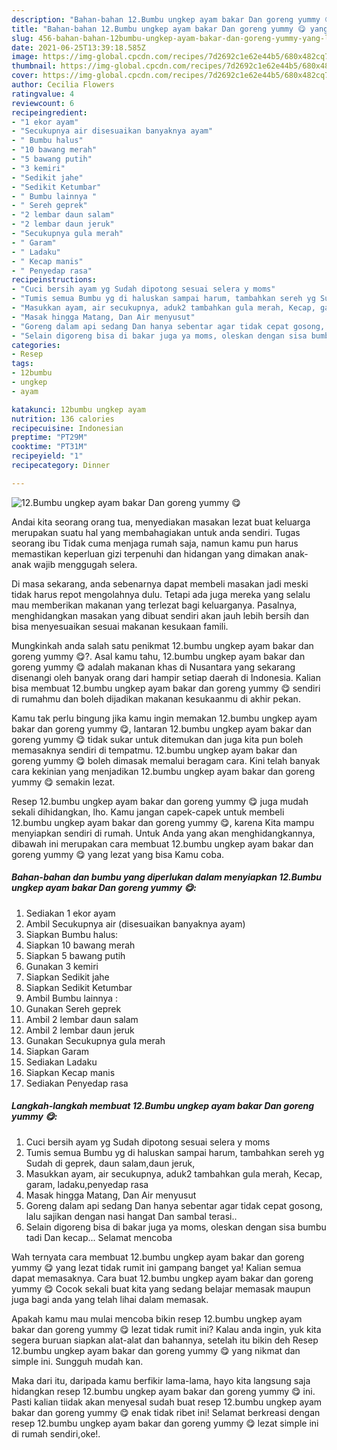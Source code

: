 ```yaml
---
description: "Bahan-bahan 12.Bumbu ungkep ayam bakar Dan goreng yummy 😋 yang lezat Untuk Jualan"
title: "Bahan-bahan 12.Bumbu ungkep ayam bakar Dan goreng yummy 😋 yang lezat Untuk Jualan"
slug: 456-bahan-bahan-12bumbu-ungkep-ayam-bakar-dan-goreng-yummy-yang-lezat-untuk-jualan
date: 2021-06-25T13:39:18.585Z
image: https://img-global.cpcdn.com/recipes/7d2692c1e62e44b5/680x482cq70/12bumbu-ungkep-ayam-bakar-dan-goreng-yummy-😋-foto-resep-utama.jpg
thumbnail: https://img-global.cpcdn.com/recipes/7d2692c1e62e44b5/680x482cq70/12bumbu-ungkep-ayam-bakar-dan-goreng-yummy-😋-foto-resep-utama.jpg
cover: https://img-global.cpcdn.com/recipes/7d2692c1e62e44b5/680x482cq70/12bumbu-ungkep-ayam-bakar-dan-goreng-yummy-😋-foto-resep-utama.jpg
author: Cecilia Flowers
ratingvalue: 4
reviewcount: 6
recipeingredient:
- "1 ekor ayam"
- "Secukupnya air disesuaikan banyaknya ayam"
- " Bumbu halus"
- "10 bawang merah"
- "5 bawang putih"
- "3 kemiri"
- "Sedikit jahe"
- "Sedikit Ketumbar"
- " Bumbu lainnya "
- " Sereh geprek"
- "2 lembar daun salam"
- "2 lembar daun jeruk"
- "Secukupnya gula merah"
- " Garam"
- " Ladaku"
- " Kecap manis"
- " Penyedap rasa"
recipeinstructions:
- "Cuci bersih ayam yg Sudah dipotong sesuai selera y moms"
- "Tumis semua Bumbu yg di haluskan sampai harum, tambahkan sereh yg Sudah di geprek, daun salam,daun jeruk,"
- "Masukkan ayam, air secukupnya, aduk2 tambahkan gula merah, Kecap, garam, ladaku,penyedap rasa"
- "Masak hingga Matang, Dan Air menyusut"
- "Goreng dalam api sedang Dan hanya sebentar agar tidak cepat gosong, lalu sajikan dengan nasi hangat Dan sambal terasi.."
- "Selain digoreng bisa di bakar juga ya moms, oleskan dengan sisa bumbu tadi Dan kecap... Selamat mencoba"
categories:
- Resep
tags:
- 12bumbu
- ungkep
- ayam

katakunci: 12bumbu ungkep ayam 
nutrition: 136 calories
recipecuisine: Indonesian
preptime: "PT29M"
cooktime: "PT31M"
recipeyield: "1"
recipecategory: Dinner

---
```



![12.Bumbu ungkep ayam bakar Dan goreng yummy 😋](https://img-global.cpcdn.com/recipes/7d2692c1e62e44b5/680x482cq70/12bumbu-ungkep-ayam-bakar-dan-goreng-yummy-😋-foto-resep-utama.jpg)

Andai kita seorang orang tua, menyediakan masakan lezat buat keluarga merupakan suatu hal yang membahagiakan untuk anda sendiri. Tugas seorang ibu Tidak cuma menjaga rumah saja, namun kamu pun harus memastikan keperluan gizi terpenuhi dan hidangan yang dimakan anak-anak wajib menggugah selera.

Di masa  sekarang, anda sebenarnya dapat membeli masakan jadi meski tidak harus repot mengolahnya dulu. Tetapi ada juga mereka yang selalu mau memberikan makanan yang terlezat bagi keluarganya. Pasalnya, menghidangkan masakan yang dibuat sendiri akan jauh lebih bersih dan bisa menyesuaikan sesuai makanan kesukaan famili. 



Mungkinkah anda salah satu penikmat 12.bumbu ungkep ayam bakar dan goreng yummy 😋?. Asal kamu tahu, 12.bumbu ungkep ayam bakar dan goreng yummy 😋 adalah makanan khas di Nusantara yang sekarang disenangi oleh banyak orang dari hampir setiap daerah di Indonesia. Kalian bisa membuat 12.bumbu ungkep ayam bakar dan goreng yummy 😋 sendiri di rumahmu dan boleh dijadikan makanan kesukaanmu di akhir pekan.

Kamu tak perlu bingung jika kamu ingin memakan 12.bumbu ungkep ayam bakar dan goreng yummy 😋, lantaran 12.bumbu ungkep ayam bakar dan goreng yummy 😋 tidak sukar untuk ditemukan dan juga kita pun boleh memasaknya sendiri di tempatmu. 12.bumbu ungkep ayam bakar dan goreng yummy 😋 boleh dimasak memalui beragam cara. Kini telah banyak cara kekinian yang menjadikan 12.bumbu ungkep ayam bakar dan goreng yummy 😋 semakin lezat.

Resep 12.bumbu ungkep ayam bakar dan goreng yummy 😋 juga mudah sekali dihidangkan, lho. Kamu jangan capek-capek untuk membeli 12.bumbu ungkep ayam bakar dan goreng yummy 😋, karena Kita mampu menyiapkan sendiri di rumah. Untuk Anda yang akan menghidangkannya, dibawah ini merupakan cara membuat 12.bumbu ungkep ayam bakar dan goreng yummy 😋 yang lezat yang bisa Kamu coba.

<!--inarticleads1-->

##### Bahan-bahan dan bumbu yang diperlukan dalam menyiapkan 12.Bumbu ungkep ayam bakar Dan goreng yummy 😋:

1. Sediakan 1 ekor ayam
1. Ambil Secukupnya air (disesuaikan banyaknya ayam)
1. Siapkan  Bumbu halus:
1. Siapkan 10 bawang merah
1. Siapkan 5 bawang putih
1. Gunakan 3 kemiri
1. Siapkan Sedikit jahe
1. Siapkan Sedikit Ketumbar
1. Ambil  Bumbu lainnya :
1. Gunakan  Sereh geprek
1. Ambil 2 lembar daun salam
1. Ambil 2 lembar daun jeruk
1. Gunakan Secukupnya gula merah
1. Siapkan  Garam
1. Sediakan  Ladaku
1. Siapkan  Kecap manis
1. Sediakan  Penyedap rasa




<!--inarticleads2-->

##### Langkah-langkah membuat 12.Bumbu ungkep ayam bakar Dan goreng yummy 😋:

1. Cuci bersih ayam yg Sudah dipotong sesuai selera y moms
1. Tumis semua Bumbu yg di haluskan sampai harum, tambahkan sereh yg Sudah di geprek, daun salam,daun jeruk,
1. Masukkan ayam, air secukupnya, aduk2 tambahkan gula merah, Kecap, garam, ladaku,penyedap rasa
1. Masak hingga Matang, Dan Air menyusut
1. Goreng dalam api sedang Dan hanya sebentar agar tidak cepat gosong, lalu sajikan dengan nasi hangat Dan sambal terasi..
1. Selain digoreng bisa di bakar juga ya moms, oleskan dengan sisa bumbu tadi Dan kecap... Selamat mencoba




Wah ternyata cara membuat 12.bumbu ungkep ayam bakar dan goreng yummy 😋 yang lezat tidak rumit ini gampang banget ya! Kalian semua dapat memasaknya. Cara buat 12.bumbu ungkep ayam bakar dan goreng yummy 😋 Cocok sekali buat kita yang sedang belajar memasak maupun juga bagi anda yang telah lihai dalam memasak.

Apakah kamu mau mulai mencoba bikin resep 12.bumbu ungkep ayam bakar dan goreng yummy 😋 lezat tidak rumit ini? Kalau anda ingin, yuk kita segera buruan siapkan alat-alat dan bahannya, setelah itu bikin deh Resep 12.bumbu ungkep ayam bakar dan goreng yummy 😋 yang nikmat dan simple ini. Sungguh mudah kan. 

Maka dari itu, daripada kamu berfikir lama-lama, hayo kita langsung saja hidangkan resep 12.bumbu ungkep ayam bakar dan goreng yummy 😋 ini. Pasti kalian tiidak akan menyesal sudah buat resep 12.bumbu ungkep ayam bakar dan goreng yummy 😋 enak tidak ribet ini! Selamat berkreasi dengan resep 12.bumbu ungkep ayam bakar dan goreng yummy 😋 lezat simple ini di rumah sendiri,oke!.

